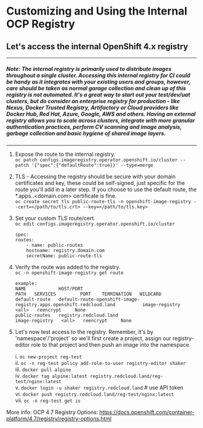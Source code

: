 # Customizing and Using the Internal OCP Registry

## Let's access the internal OpenShift 4.x registry
---
##### Note: The internal registry is primarily used to distribute images throughout a single cluster. Accessing this internal registry for CI could be handy as it integrates with your existing users and groups, however, care should be taken as normal garage collection and clean up of this registry is not automated. It's a great way to start out your test/dev/uat clusters, but do consider an enterprise registry for production - like Nexus, Docker Trusted Registry, Artifactory or Cloud providers like Docker Hub, Red Hat, Azure, Google, AWS and others. Having an external registry allows you to scale across clusters, integrate with more granular authentication practices, perform CV scanning and image analysis, garbage collection and basic hygiene of shared image layers.

---
1. Expose the route to the internal registry. \
`oc patch configs.imageregistry.operator.openshift.io/cluster --patch '{"spec":{"defaultRoute":true}}' --type=merge`

2. TLS - Accessing the registry should be secure with your domain certificates and key, these could be self-signed, just specific for the route you'll add in a later step. If you choose to use the default route, the *.apps.<cluster>.<domain.com> certificate is fine. \
`oc create secret tls public-route-tls -n openshift-image-registry --cert=</path/to/tls.crt> --key=</path/to/tls.key>`

3. Set your custom TLS route/cert. \
`oc edit configs.imageregistry.operator.openshift.io/cluster`
    ```
    spec:
    routes:
        - name: public-routes
        hostname: registry.domain.com
        secretName: public-route-tls
    ```
4. Verify the route was added to the registry. \
`oc -n openshift-image-registry get route`

    ```
    example:
    NAME            HOST/PORT                                                             PATH   SERVICES         PORT    TERMINATION   WILDCARD
    default-route   default-route-openshift-image-registry.apps.openshift.redcloud.land          image-registry   <all>   reencrypt     None
    public-routes   registry.redcloud.land                                                       image-registry   <all>   reencrypt     None
    ```

5. Let's now test access to the registry.
   Remember, it's by 'namespace'/'project' so we'll first create a project, assign our registry-editor role to that project and then push an image into the namespace.

   i. `oc new-project reg-test` \
   ii. `oc -n reg-test policy add-role-to-user registry-editor shaker` \
   iii. `docker pull alpine` \
   iv. `docker tag alpine:latest registry.redcloud.land/reg-test/nginx:latest` \
   v. `docker login -u shaker registry.redcloud.land` # use API token \
   vi. `docker push registry.redcloud.land/reg-test/nginx:latest` \
   vii. `oc -n reg-test get is` 

More info: 
OCP 4.7 Registry Options: https://docs.openshift.com/container-platform/4.7/registry/registry-options.html

